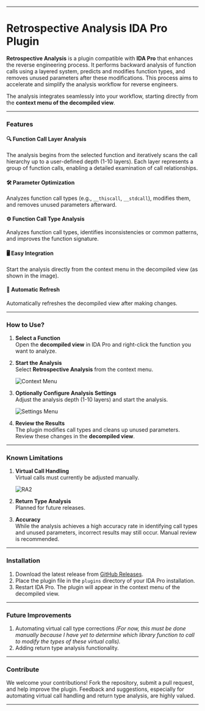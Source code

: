 


###

---

# Retrospective Analysis IDA Pro Plugin  

**Retrospective Analysis** is a plugin compatible with **IDA Pro** that enhances the reverse engineering process. It performs backward analysis of function calls using a layered system, predicts and modifies function types, and removes unused parameters after these modifications. This process aims to accelerate and simplify the analysis workflow for reverse engineers.  

The analysis integrates seamlessly into your workflow, starting directly from the **context menu of the decompiled view**.  

---






### Features  

#### 🔍 Function Call Layer Analysis  
The analysis begins from the selected function and iteratively scans the call hierarchy up to a user-defined depth (1-10 layers). Each layer represents a group of function calls, enabling a detailed examination of call relationships.  

#### 🛠️ Parameter Optimization  
Analyzes function call types (e.g., `__thiscall`, `__stdcall`), modifies them, and removes unused parameters afterward.  

#### ⚙️ Function Call Type Analysis  
Analyzes function call types, identifies inconsistencies or common patterns, and improves the function signature.  

#### 🖥️ Easy Integration  
Start the analysis directly from the context menu in the decompiled view (as shown in the image).  

#### 🔄 Automatic Refresh  
Automatically refreshes the decompiled view after making changes.  

---

### How to Use?  

1. **Select a Function**  
   Open the **decompiled view** in IDA Pro and right-click the function you want to analyze.  

2. **Start the Analysis**  
   Select **Retrospective Analysis** from the context menu.

   ![Context Menu](https://github.com/user-attachments/assets/49540f7c-52ee-4db9-b63b-6fc6d7ed23e1)

3. **Optionally Configure Analysis Settings**  
   Adjust the analysis depth (1-10 layers) and start the analysis.

   ![Settings Menu](https://github.com/user-attachments/assets/18ea7cc3-dcd6-44c6-8de3-3cdc97791879)

5. **Review the Results**  
   The plugin modifies call types and cleans up unused parameters. Review these changes in the **decompiled view**.  

---

### Known Limitations  

1. **Virtual Call Handling**  
   Virtual calls must currently be adjusted manually.

   ![RA2](https://github.com/user-attachments/assets/35d77173-c305-4adf-9f19-aa7cc99bd20b)

2. **Return Type Analysis**  
   Planned for future releases.  

3. **Accuracy**  
   While the analysis achieves a high accuracy rate in identifying call types and unused parameters, incorrect results may still occur. Manual review is recommended.  

---

### Installation  

1. Download the latest release from [GitHub Releases](#).  
2. Place the plugin file in the `plugins` directory of your IDA Pro installation.  
3. Restart IDA Pro. The plugin will appear in the context menu of the decompiled view.  

---

### Future Improvements  

1. Automating virtual call type corrections *(For now, this must be done manually because I have yet to determine which library function to call to modify the types of these virtual calls).*  
2. Adding return type analysis functionality.  

---

### Contribute  

We welcome your contributions! Fork the repository, submit a pull request, and help improve the plugin. Feedback and suggestions, especially for automating virtual call handling and return type analysis, are highly valued.  

---  
